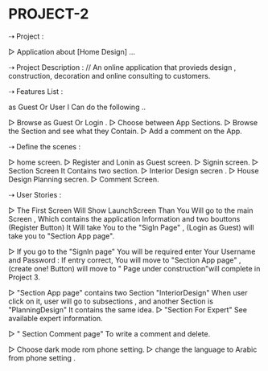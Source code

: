 # PROJECT-2

⇢ Project : 

▻ Application about [Home Design] ...

⇢ Project Description :
// An online application that provieds design , construction, decoration and online consulting to customers.

⇢ Features List :

as Guest Or User I Can do the following ..

▻ Browse as Guest Or Login .
▻ Choose between App Sections.
▻ Browse the Section and see what they Contain.
▻ Add a comment on the App.

⇢ Define the scenes :

▻ home screen.
▻ Register and Lonin as Guest screen.
▻ Signin screen.
▻ Section Screen It Contains two section.
▻ Interior Design secren .
▻ House Design Planning secren.
▻ Comment Screen.

⇢ User Stories :
 
 ▻ The First Screen Will Show LaunchScreen Than You Will go to the main Screen , Which contains the application Information and two bouttons (Register Button) It Will take You to the "SigIn Page" , (Login as Guest) will take you to "Section App page".
 
 ▻ If you go to the "SignIn page" You will be required enter Your Username and Password : If entry correct, You will move to "Section App page" , (create one! Button) will move to " Page under construction"will complete in Project 3.
 
 ▻ "Section App page" contains two Section "InteriorDesign" When user click on it, user will go to subsections , and another Section is "PlanningDesign" It contains the same idea.
  ▻ "Section For Expert" See available expert information.

 ▻ " Section Comment page" To write a comment and delete.
 
 ▻ Choose dark mode rom phone setting.
 ▻ change the language to Arabic from phone setting .   

